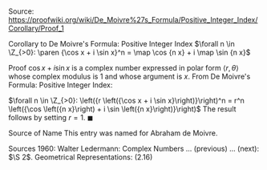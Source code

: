 # 

Source: https://proofwiki.org/wiki/De_Moivre%27s_Formula/Positive_Integer_Index/Corollary/Proof_1



Corollary to De Moivre's Formula: Positive Integer Index
$\forall n \in \Z_{>0}: \paren {\cos x + i \sin x}^n = \map \cos {n x} + i \map \sin {n x}$


Proof
$\cos x + i \sin x$ is a complex number expressed in polar form $\left\langle{r, \theta}\right\rangle$ whose complex modulus is $1$ and whose argument is $x$.
From De Moivre's Formula: Positive Integer Index:

$\forall n \in \Z_{>0}: \left({r \left({\cos x + i \sin x}\right)}\right)^n = r^n \left({\cos \left({n x}\right) + i \sin \left({n x}\right)}\right)$
The result follows by setting $r = 1$.
$\blacksquare$


Source of Name
This entry was named for Abraham de Moivre.


Sources
1960: Walter Ledermann: Complex Numbers ... (previous) ... (next): $\S 2$. Geometrical Representations: $(2.16)$




